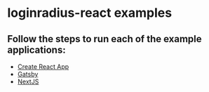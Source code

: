 # loginradius-react examples

## Follow the steps to run each of the example applications:

- [Create React App](./typescript-app/README.md)
- [Gatsby](./gatsby-app/README.md)
- [NextJS](./nextjs-app/README.md)
